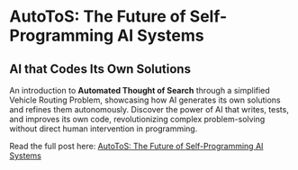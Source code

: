 # AutoToS: The Future of Self-Programming AI Systems 

## AI that Codes Its Own Solutions

An introduction to **Automated Thought of Search** through a simplified Vehicle Routing Problem, showcasing how AI generates its own solutions and refines them autonomously. Discover the power of AI that writes, tests, and improves its own code, revolutionizing complex problem-solving without direct human intervention in programming.

Read the full post here: [AutoToS: The Future of Self-Programming AI Systems](https://open.substack.com/pub/bematic/p/autotos-the-future-of-self-programming?r=j85yf&utm_campaign=post&utm_medium=web&showWelcomeOnShare=true)